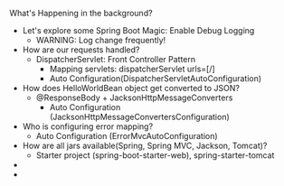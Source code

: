 What's Happening in the background?

- Let's explore some Spring Boot Magic: Enable Debug Logging
  - WARNING: Log change frequently!
- How are our requests handled?
  - DispatcherServlet: Front Controller Pattern
    - Mapping servlets: dispatcherServlet urls=[/]
    - Auto Configuration(DispatcherServletAutoConfiguration)
- How does HelloWorldBean object get converted to JSON?
    - @ResponseBody + JacksonHttpMessageConverters
       - Auto Configuration (JacksonHttpMessageConvertersConfiguration)
- Who is configuring error mapping?
    - Auto Configuration (ErrorMvcAutoConfiguration)
- How are all jars available(Spring, Spring MVC, Jackson, Tomcat)?    
  - Starter project (spring-boot-starter-web), spring-starter-tomcat
-     
-     